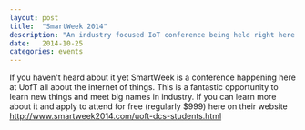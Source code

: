 ```yaml
---
layout: post
title:  "SmartWeek 2014"
description: "An industry focused IoT conference being held right here at UofT"
date:   2014-10-25
categories: events
---
```


If you haven't heard about it yet SmartWeek is a conference happening here at UofT all about the internet of things. This is a fantastic opportunity to learn new things and meet big names in industry. If you can learn more about it and apply to attend for free (regularly $999) here on their website http://www.smartweek2014.com/uoft-dcs-students.html
